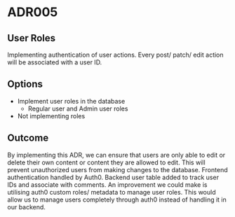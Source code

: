# ADR005

## User Roles

Implementing authentication of user actions. Every post/ patch/ edit action will be associated with a user ID.

## Options

- Implement user roles in the database
  - Regular user and Admin user roles
- Not implementing roles

## Outcome

By implementing this ADR, we can ensure that users are only able to edit or delete their own content or content they are allowed to edit. This will prevent unauthorized users from making changes to the database. Frontend authentication handled by Auth0. Backend user table added to track user IDs and associate with comments.
An improvement we could make is utilising auth0 custom roles/ metadata to manage user roles. This would allow us to manage users completely through auth0 instead of handling it in our backend.
